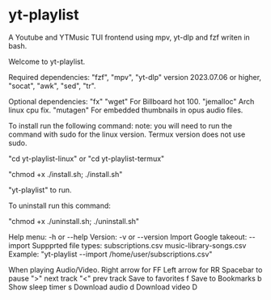 # yt-playlist
A Youtube and YTMusic TUI frontend using mpv, yt-dlp and fzf writen in bash.

Welcome to yt-playlist.

Required dependencies: "fzf", "mpv", "yt-dlp" version 2023.07.06 or higher, "socat", "awk", "sed", "tr".

Optional dependencies: "fx" "wget" For Billboard hot 100. "jemalloc" Arch linux cpu fix. "mutagen" For embedded thumbnails in opus audio files.

To install run the following command: 
note: you will need to run the command with sudo for the linux version. Termux version does not use sudo.

"cd yt-playlist-linux"
or
"cd yt-playlist-termux"

"chmod +x ./install.sh; ./install.sh"

"yt-playlist" to run.

To uninstall run this command:

"chmod +x ./uninstall.sh; ./uninstall.sh"

Help menu:              -h or --help
Version:                -v or --version
Import Google takeout:  --import
Suppprted file types:
subscriptions.csv
music-library-songs.csv
Example: "yt-playlist --import /home/user/subscriptions.csv"

When playing Audio/Video.
Right arrow for FF
Left arrow for RR
Spacebar to pause
">" next track
"<" prev track
Save to favorites    f
Save to Bookmarks    b
Show sleep timer     s
Download audio       d
Download video       D


